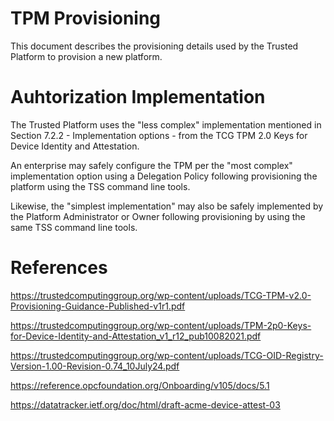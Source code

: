 # TPM Provisioning

This document describes the provisioning details used by the Trusted Platform to provision a new platform.

# Auhtorization Implementation

The Trusted Platform uses the "less complex" implementation mentioned in Section 7.2.2 - Implementation options - from the TCG TPM 2.0 Keys for Device Identity and Attestation. 

An enterprise may safely configure the TPM per the "most complex" implementation option using a Delegation Policy following provisioning the platform using the TSS command line tools.

Likewise, the "simplest implementation" may also be safely implemented by the Platform Administrator or Owner following provisioning by using the same TSS command line tools.

# References

https://trustedcomputinggroup.org/wp-content/uploads/TCG-TPM-v2.0-Provisioning-Guidance-Published-v1r1.pdf

https://trustedcomputinggroup.org/wp-content/uploads/TPM-2p0-Keys-for-Device-Identity-and-Attestation_v1_r12_pub10082021.pdf

https://trustedcomputinggroup.org/wp-content/uploads/TCG-OID-Registry-Version-1.00-Revision-0.74_10July24.pdf

https://reference.opcfoundation.org/Onboarding/v105/docs/5.1

https://datatracker.ietf.org/doc/html/draft-acme-device-attest-03